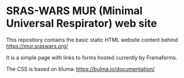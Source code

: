 # SRAS-WARS MUR (Minimal Universal Respirator) web site

This repository contains the basic static HTML website content behind https://mur.sraswars.org/

It is a simple page with links to forms hosted currently by Framaforms.

The CSS is based on bluma: https://bulma.io/documentation/

